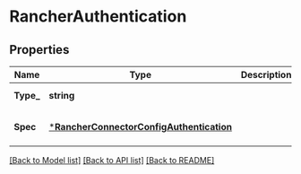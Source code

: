 # RancherAuthentication

## Properties
Name | Type | Description | Notes
------------ | ------------- | ------------- | -------------
**Type_** | **string** |  | [default to null]
**Spec** | [***RancherConnectorConfigAuthentication**](RancherConnectorConfigAuthentication.md) |  | [optional] [default to null]

[[Back to Model list]](../README.md#documentation-for-models) [[Back to API list]](../README.md#documentation-for-api-endpoints) [[Back to README]](../README.md)

